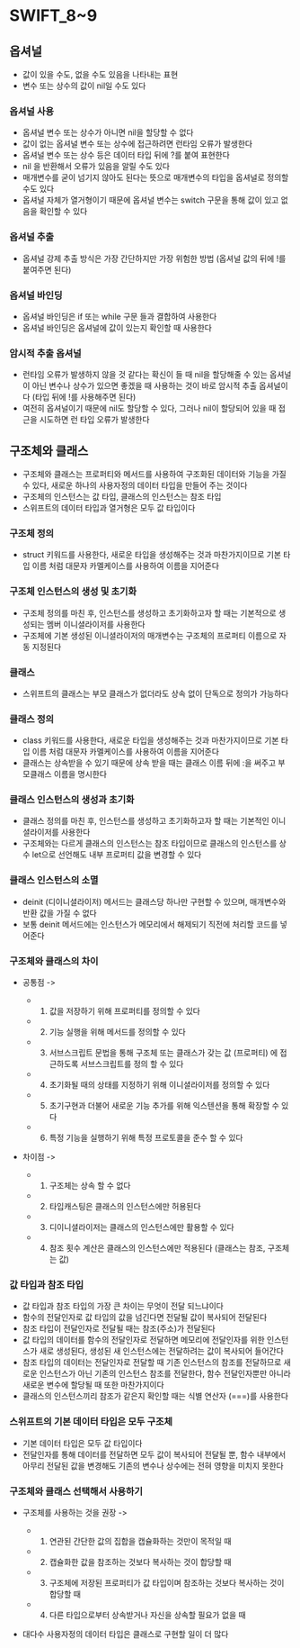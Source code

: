# SWIFT_8~9
## 옵셔널
* 값이 있을 수도, 없을 수도 있음을 나타내는 표현
* 변수 또는 상수의 값이 nil일 수도 있다

### 옵셔널 사용
* 옵셔널 변수 또는 상수가 아니면 nil을 할당할 수 없다
* 값이 없는 옵셔널 변수 또는 상수에 접근하려면 런타임 오류가 발생한다
* 옵셔널 변수 또는 상수 등은 데이터 타입 뒤에 ?를 붙여 표현한다
* nil 을 반환해서 오류가 있음을 알릴 수도 있다
* 매개변수를 굳이 넘기지 않아도 된다는 뜻으로 매개변수의 타입을 옵셔널로 정의할 수도 있다
* 옵셔널 자체가 열거형이기 때문에 옵셔널 변수는 switch 구문을 통해 값이 있고 없음을 확인할 수 있다

### 옵셔널 추출
* 옵셔널 강제 추출 방식은 가장 간단하지만 가장 위험한 방법 (옵셔널 값의 뒤에 !를 붙여주면 된다)

### 옵셔널 바인딩
* 옵셔널 바인딩은 if 또는 while 구문 들과 결합하여 사용한다
* 옵셔널 바인딩은 옵셔널에 값이 있는지 확인할 때 사용한다

### 암시적 추출 옵셔널
* 런타임 오류가 발생하지 않을 것 같다는 확신이 들 때 nil을 할당해줄 수 있는 옵셔널이 아닌 변수나 상수가 있으면 좋겠을 때 사용하는 것이 바로 암시적 추출 옵셔널이다 (타입 뒤에 !를 사용해주면 된다)
* 여전히 옵셔널이기 때문에 nil도 할당할 수 있다, 그러나 nil이 할당되어 있을 때 접근을 시도하면 런 타입 오류가 발생한다

## 구조체와 클래스
* 구조체와 클래스는 프로퍼티와 메서드를 사용하여 구조화된 데이터와 기능을 가질 수 있다, 새로운 하나의 사용자정의 데이터 타입을 만들어 주는 것이다
* 구조체의 인스턴스는 값 타입, 클래스의 인스턴스는 참조 타입
* 스위프트의 데이터 타입과 열거형은 모두 값 타입이다

### 구조체 정의
* struct 키워드를 사용한다, 새로운 타입을 생성해주는 것과 마찬가지이므로 기본 타입 이름 처럼 대문자 카멜케이스를 사용하여 이름을 지어준다

### 구조체 인스턴스의 생성 및 초기화
* 구조체 정의를 마친 후, 인스턴스를 생성하고 초기화하고자 할 때는 기본적으로 생성되는 멤버 이니셜라이저를 사용한다
* 구조체에 기본 생성된 이니셜라이저의 매개변수는 구조체의 프로퍼티 이름으로 자동 지정된다

### 클래스
* 스위프트의 클래스는 부모 클래스가 없더라도 상속 없이 단독으로 정의가 가능하다

### 클래스 정의
* class 키워드를 사용한다, 새로운 타입을 생성해주는 것과 마찬가지이므로 기본 타입 이름 처럼 대문자 카멜케이스를 사용하여 이름을 지어준다
* 클래스는 상속받을 수 있기 때문에 상속 받을 때는 클래스 이름 뒤에 :을 써주고 부모클래스 이름을 명시한다

### 클래스 인스턴스의 생성과 초기화
* 클래스 정의를 마친 후, 인스턴스를 생성하고 초기화하고자 할 때는 기본적인 이니셜라이저를 사용한다
* 구조체와는 다르게 클래스의 인스턴스는 참조 타입이므로 클래스의 인스턴스를 상수 let으로 선언해도 내부 프로퍼티 값을 변경할 수 있다

### 클래스 인스턴스의 소멸
* deinit (디이니셜라이저) 메서드는 클래스당 하나만 구현할 수 있으며, 매개변수와 반환 값을 가질 수 없다
* 보통 deinit  메서드에는 인스턴스가 메모리에서 해제되기 직전에 처리할 코드를 넣어준다

### 구조체와 클래스의 차이
* 공통점 ->
	* 1. 값을 저장하기 위해 프로퍼티를 정의할 수 있다
	* 2. 기능 실행을 위해 메서드를 정의할 수 있다
	* 3. 서브스크립트 문법을 통해 구조체 또는 클래스가 갖는 값 (프로퍼티) 에 접근하도록 서브스크립트를 정의 할 수 있다
	* 4. 초기화될 때의 상태를 지정하기 위해 이니셜라이저를 정의할 수 있다
	* 5. 초기구현과 더불어 새로운 기능 추가를 위해 익스텐션을 통해 확장할 수 있다
	* 6. 특정 기능을 실행하기 위해 특정 프로토콜을 준수 할 수 있다

* 차이점 ->
	* 1. 구조체는 상속 할 수 없다
	* 2. 타입캐스팅은 클래스의 인스턴스에만 허용된다
	* 3. 디이니셜라이저는 클래스의 인스턴스에만 활용할 수 있다
	* 4. 참조 횟수 계산은 클래스의 인스턴스에만 적용된다 (클래스는 참조, 구조체는 값)

### 값 타입과 참조 타입
* 값 타입과 참조 타입의 가장 큰 차이는 무엇이 전달 되느냐이다
* 함수의 전달인자로 값 타입의 값을 넘긴다면 전달될 값이 복사되어 전달된다
* 참조 타입이 전달인자로 전달될 때는 참조(주소)가 전달된다
* 값 타입의 데이터를 함수의 전달인자로 전달하면 메모리에 전달인자를 위한 인스턴스가 새로 생성된다, 생성된 새 인스턴스에는 전달하려는 값이 복사되어 들어간다
* 참조 타입의 데이터는 전달인자로 전달할 때 기존 인스턴스의 참조를 전달하므로 새로운 인스턴스가 아닌 기존의 인스턴스 참조를 전달한다, 함수 전달인자뿐만 아니라 새로운 변수에 할당될 때 또한 마찬가지이다
* 클래스의 인스턴스끼리 참조가 같은지 확인할 때는 식별 연산자 (===)를 사용한다

### 스위프트의 기본 데이터 타입은 모두 구조체
* 기본 데이터 타입은 모두 값 타입이다
* 전달인자를 통해 데이터를 전달하면 모두 값이 복사되어 전달될 뿐, 함수 내부에서 아무리 전달된 값을 변경해도 기존의 변수나 상수에는 전혀 영향을 미치지 못한다

### 구조체와 클래스 선택해서 사용하기
* 구조체를 사용하는 것을 권장 ->
	* 1. 연관된 간단한 값의 집합을 캡슐화하는 것만이 목적일 때
	* 2. 캡슐화한 값을 참조하는 것보다 복사하는 것이 합당할 때
	* 3. 구조체에 저장된 프로퍼티가 값 타입이며 참조하는 것보다 복사하는 것이 합당할 때
	* 4. 다른 타입으로부터 상속받거나 자신을 상속할 필요가 없을 때

* 대다수 사용자정의 데이터 타입은 클래스로 구현할 일이 더 많다